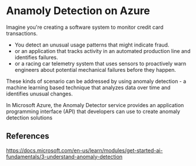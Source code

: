 # Anamoly Detection on Azure

Imagine you're creating a software system to monitor credit card transactions. 

- You detect an unusual usage patterns that might indicate fraud.
- or an application that tracks activity in an automated production line and identifies failures.
- or a racing car telemetry system that uses sensors to proactively warn engineers about potential mechanical failures before they happen.

These kinds of scenario can be addressed by using anomaly detection - a machine learning based technique that analyzes data over time and identifies unusual changes.

In Microsoft Azure, the Anomaly Detector service provides an application programming interface (API) that developers can use to create anomaly detection solutions

## References

https://docs.microsoft.com/en-us/learn/modules/get-started-ai-fundamentals/3-understand-anomaly-detection